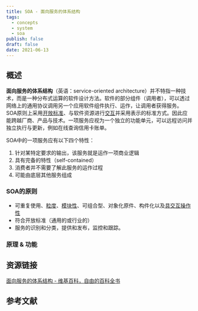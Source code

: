 ```yaml
---
title: SOA - 面向服务的体系结构
tags:
  - concepts
  - system
  - soa
publish: false
draft: false
date: 2021-06-13
---
```


## 概述

**面向服务的体系结构**（英语：service-oriented architecture）并不特指一种技术，而是一种分布式运算的软件设计方法。软件的部分组件（调用者），可以透过网络上的通用协议调用另一个应用软件组件执行、运作，让调用者获得服务。SOA原则上采用[开放标准](https://zh.wikipedia.org/wiki/%E5%BC%80%E6%94%BE%E6%A0%87%E5%87%86 "开放标准")、与软件资源进行[交互](https://zh.wikipedia.org/w/index.php?title=%E4%BA%A4%E4%BA%92&action=edit&redlink=1 "交互（页面不存在）")并采用表示的标准方式。因此应能跨越厂商、产品与技术。一项服务应视为一个独立的功能单元，可以远程访问并独立执行与更新，例如在线查询信用卡账单。

SOA中的一项服务应有以下四个特性：

1. 针对某特定要求的输出，该服务就是运作一项商业逻辑
2. 具有完备的特性（self-contained）
3. 消费者并不需要了解此服务的运作过程
4. 可能由底层其他服务组成
### SOA的原则

- 可重复使用、[粒度](https://zh.wikipedia.org/wiki/%E7%B2%92%E5%BA%A6 "粒度")、[模块性](https://zh.wikipedia.org/w/index.php?title=%E6%A8%A1%E7%B5%84%E6%80%A7&action=edit&redlink=1 "模块性（页面不存在）")、可组合型、对象化原件、构件化以及[具交互操作性](https://zh.wikipedia.org/w/index.php?title=%E5%85%B7%E4%BA%A4%E4%BA%92%E6%93%8D%E4%BD%9C%E6%80%A7&action=edit&redlink=1 "具交互操作性（页面不存在）")
- 符合开放标准（通用的或行业的）
- 服务的识别和分类，提供和发布，监控和跟踪。

### 原理 & 功能


## 资源链接

[面向服务的体系结构 - 维基百科，自由的百科全书](https://zh.wikipedia.org/wiki/%E9%9D%A2%E5%90%91%E6%9C%8D%E5%8A%A1%E7%9A%84%E4%BD%93%E7%B3%BB%E7%BB%93%E6%9E%84)

## 参考文献 

